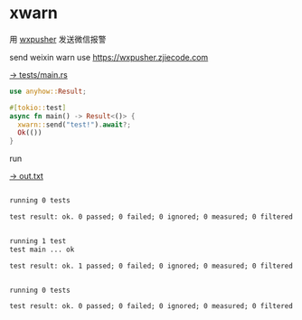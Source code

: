 # xwarn

用 [wxpusher](https://wxpusher.zjiecode.com) 发送微信报警

send weixin warn use https://wxpusher.zjiecode.com

[→ tests/main.rs](tests/main.rs)

```rust
use anyhow::Result;

#[tokio::test]
async fn main() -> Result<()> {
  xwarn::send("test!").await?;
  Ok(())
}
```


run

[→ out.txt](out.txt)

```txt

running 0 tests

test result: ok. 0 passed; 0 failed; 0 ignored; 0 measured; 0 filtered out; finished in 0.00s


running 1 test
test main ... ok

test result: ok. 1 passed; 0 failed; 0 ignored; 0 measured; 0 filtered out; finished in 0.19s


running 0 tests

test result: ok. 0 passed; 0 failed; 0 ignored; 0 measured; 0 filtered out; finished in 0.00s

```

